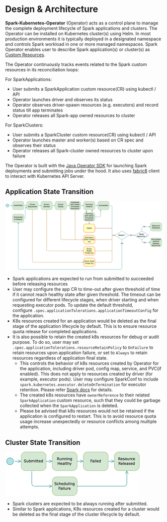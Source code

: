 <!--
Licensed to the Apache Software Foundation (ASF) under one
or more contributor license agreements.  See the NOTICE file
distributed with this work for additional information
regarding copyright ownership.  The ASF licenses this file
to you under the Apache License, Version 2.0 (the
"License"); you may not use this file except in compliance
with the License.  You may obtain a copy of the License at

  http://www.apache.org/licenses/LICENSE-2.0

Unless required by applicable law or agreed to in writing,
software distributed under the License is distributed on an
"AS IS" BASIS, WITHOUT WARRANTIES OR CONDITIONS OF ANY
KIND, either express or implied.  See the License for the
specific language governing permissions and limitations
under the License.
-->

# Design & Architecture

**Spark-Kubernetes-Operator** (Operator) acts as a control plane to manage the complete
deployment lifecycle of Spark applications and clusters. The Operator can be installed on Kubernetes
cluster(s) using Helm. In most production environments it is typically deployed in a designated
namespace and controls Spark workload in one or more managed namespaces.
Spark Operator enables user to describe Spark application(s) or cluster(s) as
[Custom Resources](https://kubernetes.io/docs/concepts/extend-kubernetes/api-extension/custom-resources/).

The Operator continuously tracks events related to the Spark custom resources in its reconciliation
loops:

For SparkApplications:

* User submits a SparkApplication custom resource(CR) using kubectl / API
* Operator launches driver and observes its status
* Operator observes driver-spawn resources (e.g. executors) and record status till app terminates
* Operator releases all Spark-app owned resources to cluster

For SparkClusters:

* User submits a SparkCluster custom resource(CR) using kubectl / API
* Operator launches master and worker(s) based on CR spec and observes their status
* Operator releases all Spark-cluster owned resources to cluster upon failure

The Operator is built with the [Java Operator SDK](https://javaoperatorsdk.io/) for
launching Spark deployments and submitting jobs under the hood. It also uses
[fabric8](https://fabric8.io/) client to interact with Kubernetes API Server.

## Application State Transition

[![Application State Transition](resources/application_state_machine.png)](resources/application_state_machine.png)

* Spark applications are expected to run from submitted to succeeded before releasing resources
* User may configure the app CR to time-out after given threshold of time if it cannot reach healthy
  state after given threshold. The timeout can be configured for different lifecycle stages,
  when driver starting and when requesting executor pods. To update the default threshold,  
  configure `.spec.applicationTolerations.applicationTimeoutConfig` for the application.
* K8s resources created for an application would be deleted as the final stage of the application
  lifecycle by default. This is to ensure resource quota release for completed applications.  
* It is also possible to retain the created k8s resources for debug or audit purpose. To do so,
  user may set `.spec.applicationTolerations.resourceRetainPolicy` to `OnFailure` to retain
  resources upon application failure, or set to `Always` to retain resources regardless of
  application final state.
  * This controls the behavior of k8s resources created by Operator for the application, including
      driver pod, config map, service, and PVC(if enabled). This does not apply to resources created
      by driver (for example, executor pods). User may configure SparkConf to
      include `spark.kubernetes.executor.deleteOnTermination` for executor retention. Please refer
      [Spark docs](https://spark.apache.org/docs/latest/running-on-kubernetes.html) for details.
  * The created k8s resources have `ownerReference` to their related `SparkApplication` custom
      resource, such that they could be garbage collected when the `SparkApplication` is deleted.
  * Please be advised that k8s resources would not be retained if the application is configured to
      restart. This is to avoid resource quota usage increase unexpectedly or resource conflicts
      among multiple attempts.

## Cluster State Transition

[![Cluster State Transition](resources/cluster_state_machine.png)](resources/cluster_state_machine.png)

* Spark clusters are expected to be always running after submitted.
* Similar to Spark applications, K8s resources created for a cluster would be deleted as the final
  stage of the cluster lifecycle by default.

